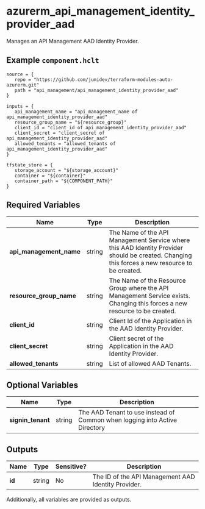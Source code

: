 # azurerm_api_management_identity_provider_aad

Manages an API Management AAD Identity Provider.

## Example `component.hclt`

```hcl
source = {
   repo = "https://github.com/jumidev/terraform-modules-auto-azurerm.git" 
   path = "api_management/api_management_identity_provider_aad" 
}

inputs = {
   api_management_name = "api_management_name of api_management_identity_provider_aad" 
   resource_group_name = "${resource_group}" 
   client_id = "client_id of api_management_identity_provider_aad" 
   client_secret = "client_secret of api_management_identity_provider_aad" 
   allowed_tenants = "allowed_tenants of api_management_identity_provider_aad" 
}

tfstate_store = {
   storage_account = "${storage_account}" 
   container = "${container}" 
   container_path = "${COMPONENT_PATH}" 
}

```

## Required Variables

| Name | Type |  Description |
| ---- | --------- |  ----------- |
| **api_management_name** | string |  The Name of the API Management Service where this AAD Identity Provider should be created. Changing this forces a new resource to be created. | 
| **resource_group_name** | string |  The Name of the Resource Group where the API Management Service exists. Changing this forces a new resource to be created. | 
| **client_id** | string |  Client Id of the Application in the AAD Identity Provider. | 
| **client_secret** | string |  Client secret of the Application in the AAD Identity Provider. | 
| **allowed_tenants** | string |  List of allowed AAD Tenants. | 

## Optional Variables

| Name | Type |  Description |
| ---- | --------- |  ----------- |
| **signin_tenant** | string |  The AAD Tenant to use instead of Common when logging into Active Directory | 



## Outputs

| Name | Type | Sensitive? | Description |
| ---- | ---- | --------- | --------- |
| **id** | string | No  | The ID of the API Management AAD Identity Provider. | 

Additionally, all variables are provided as outputs.
